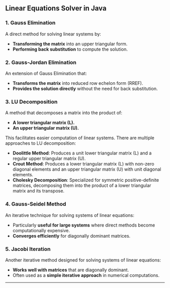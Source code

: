 ## **Linear Equations Solver in Java**  

### **1. Gauss Elimination**  
A direct method for solving linear systems by:  
- **Transforming the matrix** into an upper triangular form.  
- **Performing back substitution** to compute the solution.  

### **2. Gauss-Jordan Elimination**  
An extension of Gauss Elimination that:  
- **Transforms the matrix** into reduced row echelon form (RREF).  
- **Provides the solution directly** without the need for back substitution.  

### **3. LU Decomposition**  
A method that decomposes a matrix into the product of:  
- **A lower triangular matrix (L).**  
- **An upper triangular matrix (U).**  

This facilitates easier computation of linear systems. There are multiple approaches to LU decomposition:  
- **Doolittle Method**: Produces a unit lower triangular matrix (L) and a regular upper triangular matrix (U).  
- **Crout Method**: Produces a lower triangular matrix (L) with non-zero diagonal elements and an upper triangular matrix (U) with unit diagonal elements.  
- **Cholesky Decomposition**: Specialized for symmetric positive-definite matrices, decomposing them into the product of a lower triangular matrix and its transpose.  

### **4. Gauss-Seidel Method**  
An iterative technique for solving systems of linear equations:  
- Particularly **useful for large systems** where direct methods become computationally expensive.  
- **Converges efficiently** for diagonally dominant matrices.  

### **5. Jacobi Iteration**  
Another iterative method designed for solving systems of linear equations:  
- **Works well with matrices** that are diagonally dominant.  
- Often used as a **simple iterative approach** in numerical computations.  

---
